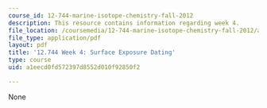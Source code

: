 ```yaml
---
course_id: 12-744-marine-isotope-chemistry-fall-2012
description: This resource contains information regarding week 4.
file_location: /coursemedia/12-744-marine-isotope-chemistry-fall-2012/a1eecd0fd572397d8552d010f92850f2_MIT12_744F12_Week4.pdf
file_type: application/pdf
layout: pdf
title: '12.744 Week 4: Surface Exposure Dating'
type: course
uid: a1eecd0fd572397d8552d010f92850f2

---
```

None